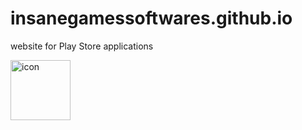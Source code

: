 # insanegamessoftwares.github.io
website for Play Store applications

[<img src="assets/badge.png" height=96 align="left" alt="icon" />][play store link]

[play store link]: [https://play.google.com/store/apps/dev?id=7205122332965837475]
